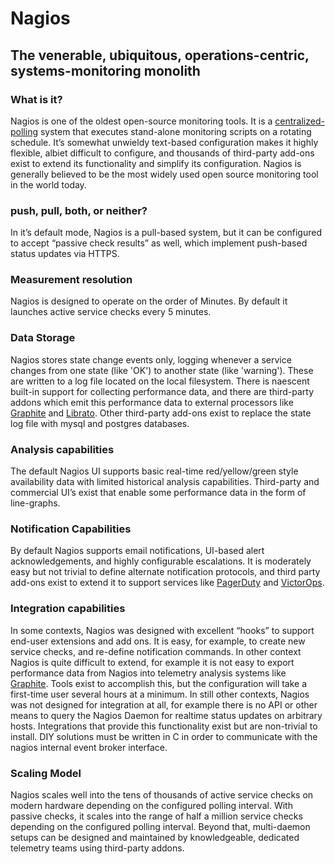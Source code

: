 # Nagios

## The venerable, ubiquitous, operations-centric, systems-monitoring monolith

### What is it? 
Nagios is one of the oldest open-source monitoring tools.  It is a
[centralized-polling](/Part1/2.md) system that executes stand-alone monitoring
scripts on a rotating schedule. It’s somewhat unwieldy text-based configuration
makes it highly flexible, albiet difficult to configure, and thousands of
third-party add-ons exist to extend its functionality and simplify its
configuration.  Nagios is generally believed to be the most widely used open
source monitoring tool in the world today.

### push, pull, both, or neither? 
In it’s default mode, Nagios is a pull-based system, but it can be configured
to accept “passive check results” as well, which implement push-based status
updates via HTTPS.

### Measurement resolution
Nagios is designed to operate on the order of Minutes. By default it launches
active service checks every 5 minutes.

### Data Storage 
Nagios stores state change events only, logging whenever a service changes from
one state (like 'OK') to another state (like 'warning'). These are written to a
log file located on the local filesystem. There is naescent built-in support
for collecting performance data, and there are third-party addons which emit
this performance data to external processors like [Graphite]() and [Librato]().
Other third-party add-ons exist to replace the state log file with mysql and
postgres databases.

### Analysis capabilities 
The default Nagios UI supports basic real-time red/yellow/green style
availability data with limited historical analysis capabilities. Third-party
and commercial UI’s exist that enable some performance data in the form of
line-graphs. 

### Notification Capabilities 
By default Nagios supports email notifications, UI-based alert
acknowledgements, and highly configurable escalations.  It is moderately easy
but not trivial to define alternate notification protocols, and third party
add-ons exist to extend it to support services like [PagerDuty]() and
[VictorOps]().

### Integration capabilities 
In some contexts, Nagios was designed with excellent “hooks” to support
end-user extensions and add ons. It is easy, for example, to create new service
checks, and re-define notification commands.  In other context Nagios is quite
difficult to extend, for example it is not easy to export performance data from
Nagios into telemetry analysis systems like [Graphite](). Tools exist to
accomplish this, but the configuration will take a first-time user several
hours at a minimum.  In still other contexts, Nagios was not designed for
integration at all, for example there is no API or other means to query the
Nagios Daemon for realtime status updates on arbitrary hosts. Integrations that
provide this functionality exist but are non-trivial to install. DIY solutions
must be written in C in order to communicate with the nagios internal event
broker interface.

### Scaling Model 
Nagios scales well into the tens of thousands of active service checks on
modern hardware depending on the configured polling interval. With passive
checks, it scales into the range of half a million service checks depending on
the configured polling interval. Beyond that, multi-daemon setups can be
designed and maintained by knowledgeable, dedicated telemetry teams using
third-party addons.
